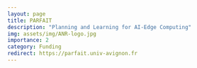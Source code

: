 ```yaml
---
layout: page
title: PARFAIT
description: "Planning and Learning for AI-Edge Computing"
img: assets/img/ANR-logo.jpg
importance: 2
category: Funding
redirect: https://parfait.univ-avignon.fr
---
```


